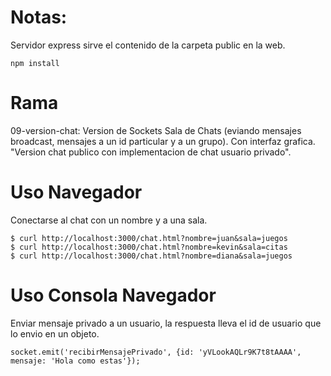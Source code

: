 # Notas:

Servidor express sirve el contenido de la carpeta public en la web.

```
npm install
```

# Rama

09-version-chat: Version de Sockets Sala de Chats (eviando mensajes broadcast, mensajes a un id particular y a un grupo). Con interfaz grafica. "Version chat publico con implementacion de chat usuario privado".

# Uso Navegador

Conectarse al chat con un nombre y a una sala.

```
$ curl http://localhost:3000/chat.html?nombre=juan&sala=juegos
$ curl http://localhost:3000/chat.html?nombre=kevin&sala=citas
$ curl http://localhost:3000/chat.html?nombre=diana&sala=juegos

```

# Uso Consola Navegador

Enviar mensaje privado a un usuario, la respuesta lleva el id de usuario que lo envio en un objeto.

```
socket.emit('recibirMensajePrivado', {id: 'yVLookAQLr9K7t8tAAAA', mensaje: 'Hola como estas'});
```
